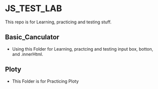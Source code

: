 # JS_TEST_LAB
This repo is for Learning, practicing and testing stuff.

## Basic_Canculator
   - Using this Folder for Learning, practcing and testing input box, botton, and .innerHtml.

## Ploty
   - This Folder is for Practicing Ploty
